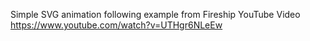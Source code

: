 Simple SVG animation following example from Fireship YouTube Video
https://www.youtube.com/watch?v=UTHgr6NLeEw